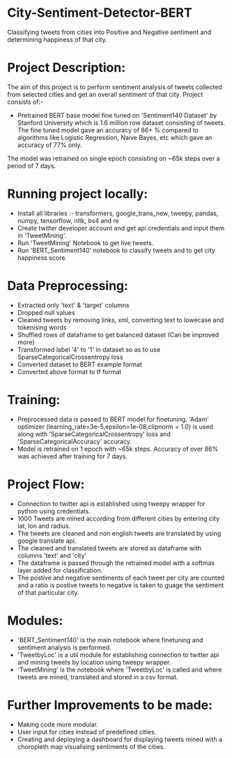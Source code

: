 # City-Sentiment-Detector-BERT
Classifying tweets from cities into Positive and Negative sentiment and determining happiness of that city.

# Project Description:
The aim of this project is to perform sentiment analysis of tweets collected from selected cities and get an overall sentiment of that city.
Project consists of:-
- Pretrained BERT base model fine tuned on 'Sentiment140 Dataset' by Stanford University which is 1.6 million row dataset consisting of tweets.
The fine tuned model gave an accuracy of 86+ % compared to algorithms like Logistic Regression, Naive Bayes, etc which gave an accuracy of 77% only.

The model was retrained on single epoch consisting on ~65k steps over a period of 7 days.

# Running project locally:
- Install all libraries :- transformers, google_trans_new, tweepy, pandas, numpy, tensorflow, nltk, bs4 and re
- Create twitter developer account and get api credentials and input them in 'TweetMining'.
- Run 'TweetMining' Notebook to get live tweets.
- Run 'BERT_Sentiment140' notebook to classify tweets and to get city happiness score.

# Data Preprocessing:
- Extracted only 'text' & 'target' columns
- Dropped null values
- Cleaned tweets by removing links, xml, converting text to lowecase and tokenising words
- Shuffled rows of dataframe to get balanced dataset (Can be improved more)
- Transformed label '4' to '1' in dataset so as to use SparseCategoricalCrossentropy loss
- Converted dataset to BERT example format
- Converted above format to tf format

# Training:
- Preprocessed data is passed to BERT model for finetuning. 'Adam' optimizer (learning_rate=3e-5,epsilon=1e-08,clipnorm = 1.0) is used along with 'SparseCategoricalCrossentropy' loss and 'SparseCategoricalAccuracy' accuracy.
- Model is retrained on 1 epoch with ~65k steps. Accuracy of over 86% was achieved after training for 7 days.

# Project Flow:
- Connection to twitter api is established using tweepy wrapper for python using credentials.
- 1000 Tweets are mined according from different cities by entering city lat, lon and radius.
- The tweets are cleaned and non english tweets are translated by using google translate api.
- The cleaned and translated tweets are stored as dataframe with columns 'text' and 'city'
- The dataframe is passed through the retrained model with a softmax layer added for classification.
- The postive and negative sentiments of each tweet per city are counted and a ratio is postive tweets to negative is taken to guage the sentiment of that particular city.

# Modules:
- 'BERT_Sentiment140' is the main notebook where finetuning and sentiment analysis is performed.
- 'TweetbyLoc' is a util module for establishing connection to twitter api and mining tweets by location using tweepy wrapper.
- 'TweetMining' is the notebook where 'TweetbyLoc' is called and where tweets are mined, translated and stored in a csv format.

# Further Improvements to be made:
- Making code more modular.
- User input for cities instead of predefined cities.
- Creating and deploying a dashboard for displaying tweets mined with a choropleth map visualising sentiments of the cities.


